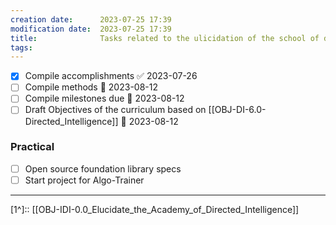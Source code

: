 ```yaml
---
creation date:		2023-07-25 17:39
modification date:	2023-07-25 17:39
title: 				Tasks related to the ulicidation of the school of directed intelligence
tags:
---
```

- [x] Compile accomplishments ✅ 2023-07-26
- [ ] Compile methods 📅 2023-08-12 
- [ ] Compile milestones due 📅 2023-08-12
- [ ] Draft Objectives of the curriculum based on [[OBJ-DI-6.0-Directed_Intelligence]] 📅 2023-08-12

### Practical
- [ ] Open source foundation library specs
- [ ] Start project for Algo-Trainer 

---
[1^]:: [[OBJ-IDI-0.0_Elucidate_the_Academy_of_Directed_Intelligence]]